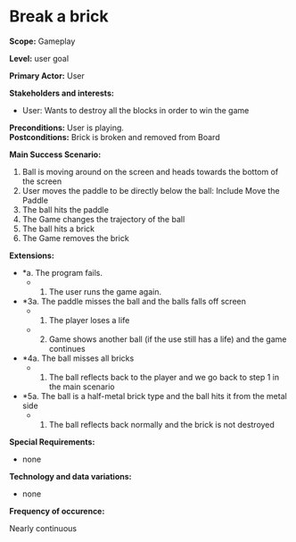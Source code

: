 # Break a brick

**Scope:** Gameplay

**Level:** user goal

**Primary Actor:** User

**Stakeholders and interests:**
- User: Wants to destroy all the blocks in order to win the game

**Preconditions:** User is playing.  
**Postconditions:** Brick is broken and removed from Board

**Main Success Scenario:**
1. Ball is moving around on the screen and heads towards the bottom of the screen
2. User moves the paddle to be directly below the ball: Include Move the Paddle
3. The ball hits the paddle
4. The Game changes the trajectory of the ball 
5. The ball hits a brick
6. The Game removes the brick

**Extensions:**
* *a. The program fails.
	* 1. The user runs the game again.
* *3a. The paddle misses the ball and the balls falls off screen
	* 1. The player loses a life
	* 2. Game shows another ball (if the use still has a life) and the game continues
* *4a. The ball misses all bricks
	* 1. The ball reflects back to the player and we go back to step 1 in the main scenario
* *5a. The ball is a half-metal brick type and the ball hits it from the metal side
	* 1. The ball reflects back normally and the brick is not destroyed

**Special Requirements:**
- none

**Technology and data variations:**
- none

**Frequency of occurence:**

Nearly continuous